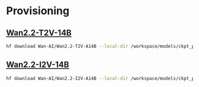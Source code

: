# Provisioning

## [Wan2.2-T2V-14B](https://huggingface.co/Wan-AI/Wan2.2-T2V-A14B)

```bash
hf download Wan-AI/Wan2.2-T2V-A14B --local-dir /workspace/models/ckpt_path/
```

## [Wan2.2-I2V-14B](https://huggingface.co/Wan-AI/Wan2.2-I2V-A14B)

```bash
hf download Wan-AI/Wan2.2-I2V-A14B --local-dir /workspace/models/ckpt_path/
```
